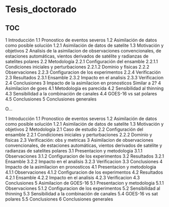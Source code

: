 # Tesis_doctorado

## TOC

1 Introducción
  1.1 Pronostico de eventos severos
  1.2 Asimilación de datos como posible solución
    1.2.1 Asimilación de datos de satelite
  1.3 Motivación y objetivos
2 Analisis de la asimilacion de observaciones convencionales, de estaciones automáticas, vientos derivados de satélite y radianzas de satelites polares
  2.2 Metodología
    2.2.1 Configuración del ensamble
      2.2.1.1 Condiciones iniciales y perturbaciones
      2.2.1.2 Dominio y fisicas
    2.2.2 Observaciones 
    2.2.3 Configuracion de los experimentos
    2.2.4 Verificación
  2.3 Resultados
    2.3.1 Ensamble
    2.3.2 Impacto en el analisis
    2.3.3 Verificacion
  2.4 Conclusiones
3 Impacto de la asimilacion en pronosticos
    Similar a 2? 
4 Asimilacion de goes
    4.1 Metodologia es parecida
    4.2 Sensibilidad al thinning
    4.3 Sensibilidad a la combinación de canales
    4.4 GOES-16 vs sat polares
    4.5 Conclusiones
5 Conclusiones generales

O...

1 Introducción
  1.1 Pronostico de eventos severos
  1.2 Asimilación de datos como posible solución
    1.2.1 Asimilación de datos de satelite
  1.3 Motivación y objetivos
2 Metodología
  2.1 Caso de estudio
  2.2 Configuración del ensamble
    2.2.1 Condiciones iniciales y perturbaciones
    2.2.2 Dominio y fisicas
  2.3 Verificación: obs y metricas
3 Asimilacion de observaciones convencionales, de estaciones automáticas, vientos derivados de satélite y radianzas de satelites polares
  3.1 Presentacion y metodologia
    3.1.1 Observaciones 
    3.1.2 Configuracion de los experimentos
  3.2 Resultados
    3.2.1 Ensamble
    3.2.2 Impacto en el analisis
    3.2.3 Verificacion
  3.3 Conclusiones
4 Impacto de la asimilacion en pronosticos
  4.1 Presentacion y metodologia
    4.1.1 Observaciones 
    4.1.2 Configuracion de los experimentos
  4.2 Resultados
    4.2.1 Ensamble
    4.2.2 Impacto en el analisis
    4.2.3 Verificacion
  4.3 Conclusiones
5 Asimilacion de GOES-16
  5.1 Presentacion y metodologia
    5.1.1 Observaciones 
    5.1.2 Configuracion de los experimentos
  5.2 Sensibilidad al thinning
  5.3 Sensibilidad a la combinación de canales
  5.4 GOES-16 vs sat polares
  5.5 Conclusiones
6 Conclusiones generales



